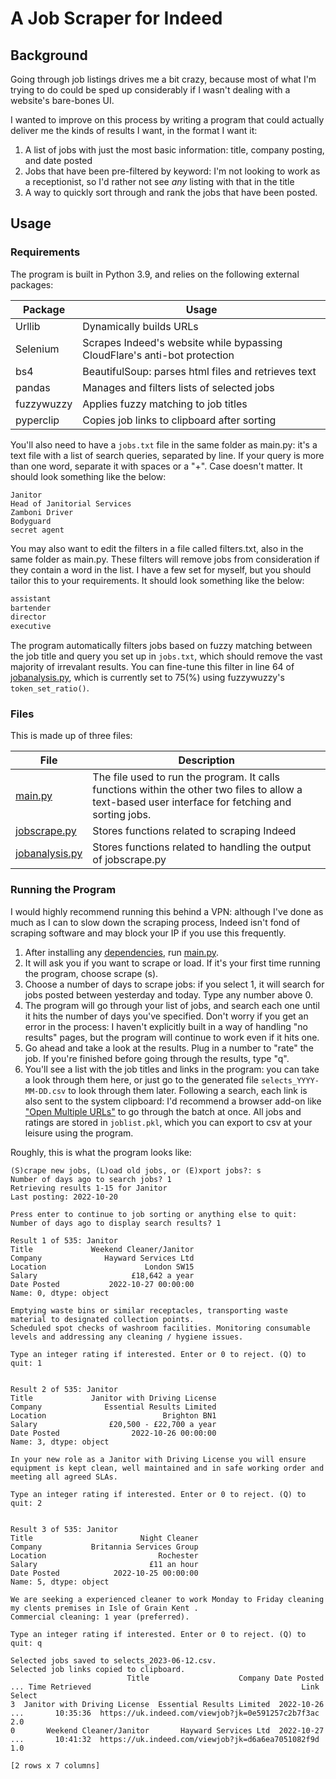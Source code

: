 # A Job Scraper for Indeed

## Background
Going through job listings drives me a bit crazy, because most of what I'm trying to do could be sped up considerably if I wasn't dealing with a website's bare-bones UI.

I wanted to improve on this process by writing a program that could actually deliver me the kinds of results I want, in the format I want it:

1. A list of jobs with just the most basic information: title, company posting, and date posted
2. Jobs that have been pre-filtered by keyword: I'm not looking to work as a receptionist, so I'd rather not see _any_ listing with that in the title
3. A way to quickly sort through and rank the jobs that have been posted.

## Usage

### Requirements

The program is built in Python 3.9, and relies on the following external packages:

| Package | Usage |
| - | - |
| Urllib | Dynamically builds URLs |
| Selenium | Scrapes Indeed's website while bypassing CloudFlare's anti-bot protection |
| bs4 | BeautifulSoup: parses html files and retrieves text |
| pandas | Manages and filters lists of selected jobs |
| fuzzywuzzy | Applies fuzzy matching to job titles |
| pyperclip | Copies job links to clipboard after sorting |

You'll also need to have a ```jobs.txt``` file in the same folder as main.py: it's a text file with a list of search queries, separated by line. If your query is more than one word, separate it with spaces or a "+". Case doesn't matter. It should look something like the below:

```
Janitor
Head of Janitorial Services
Zamboni Driver
Bodyguard
secret agent
```

You may also want to edit the filters in a file called filters.txt, also in the same folder as main.py. These filters will remove jobs from consideration if they contain a word in the list. I have a few set for myself, but you should tailor this to your requirements. It should look something like the below:

```python
assistant
bartender
director
executive
```

The program automatically filters jobs based on fuzzy matching between the job title and query you set up in ```jobs.txt```, which should remove the vast majority of irrevalant results. You can fine-tune this filter in line 64 of [jobanalysis.py](https://github.com/sam-hatley/jobsearch/blob/master/jobanalysis.py#L64), which is currently set to 75(%) using fuzzywuzzy's `token_set_ratio()`.

### Files

This is made up of three files:

| File | Description |
| - | - |
| [main.py](main.py) | The file used to run the program. It calls functions within the other two files to allow a text-based user interface for fetching and sorting jobs. |
| [jobscrape.py](jobscrape.py) | Stores functions related to scraping Indeed |
| [jobanalysis.py](jobanalysis.py) | Stores functions related to handling the output of jobscrape.py |

### Running the Program

I would highly recommend running this behind a VPN: although I've done as much as I can to slow down the scraping process, Indeed isn't fond of scraping software and may block your IP if you use this frequently.

1. After installing any [dependencies](#requirements), run [main.py](main.py).
2. It will ask you if you want to scrape or load. If it's your first time running the program, choose scrape (s).
3. Choose a number of days to scrape jobs: if you select 1, it will search for jobs posted between yesterday and today. Type any number above 0.
4. The program will go through your list of jobs, and search each one until it hits the number of days you've specified. Don't worry if you get an error in the process: I haven't explicitly built in a way of handling "no results" pages, but the program will continue to work even if it hits one.
5. Go ahead and take a look at the results. Plug in a number to "rate" the job. If you're finished before going through the results, type "q".
6. You'll see a list with the job titles and links in the program: you can take a look through them here, or just go to the generated file ```selects_YYYY-MM-DD.csv``` to look through them later. Following a search, each link is also sent to the system clipboard: I'd recommend a browser add-on like ["Open Multiple URLs"](https://addons.mozilla.org/en-US/firefox/addon/open-multiple-urls/) to go through the batch at once. All jobs and ratings are stored in ```joblist.pkl```, which you can export to csv at your leisure using the program.

Roughly, this is what the program looks like:

```
(S)crape new jobs, (L)oad old jobs, or (E)xport jobs?: s
Number of days ago to search jobs? 1
Retrieving results 1-15 for Janitor
Last posting: 2022-10-20

Press enter to continue to job sorting or anything else to quit: 
Number of days ago to display search results? 1

Result 1 of 535: Janitor
Title             Weekend Cleaner/Janitor
Company              Hayward Services Ltd
Location                      London SW15
Salary                     £18,642 a year
Date Posted           2022-10-27 00:00:00
Name: 0, dtype: object

Emptying waste bins or similar receptacles, transporting waste material to designated collection points.
Scheduled spot checks of washroom facilities. Monitoring consumable levels and addressing any cleaning / hygiene issues.

Type an integer rating if interested. Enter or 0 to reject. (Q) to quit: 1


Result 2 of 535: Janitor
Title             Janitor with Driving License
Company              Essential Results Limited
Location                          Brighton BN1
Salary                £20,500 - £22,700 a year
Date Posted                2022-10-26 00:00:00
Name: 3, dtype: object

In your new role as a Janitor with Driving License you will ensure equipment is kept clean, well maintained and in safe working order and meeting all agreed SLAs.

Type an integer rating if interested. Enter or 0 to reject. (Q) to quit: 2


Result 3 of 535: Janitor
Title                        Night Cleaner
Company           Britannia Services Group
Location                         Rochester
Salary                         £11 an hour
Date Posted            2022-10-25 00:00:00
Name: 5, dtype: object

We are seeking a experienced cleaner to work Monday to Friday cleaning my clents premises in Isle of Grain Kent .
Commercial cleaning: 1 year (preferred).

Type an integer rating if interested. Enter or 0 to reject. (Q) to quit: q

Selected jobs saved to selects_2023-06-12.csv.
Selected job links copied to clipboard.
                          Title                    Company Date Posted  ... Time Retrieved                                               Link Select
3  Janitor with Driving License  Essential Results Limited  2022-10-26  ...       10:35:36  https://uk.indeed.com/viewjob?jk=0e591257c2b7f3ac    2.0
0       Weekend Cleaner/Janitor       Hayward Services Ltd  2022-10-27  ...       10:41:32  https://uk.indeed.com/viewjob?jk=d6a6ea7051082f9d    1.0

[2 rows x 7 columns]
```
